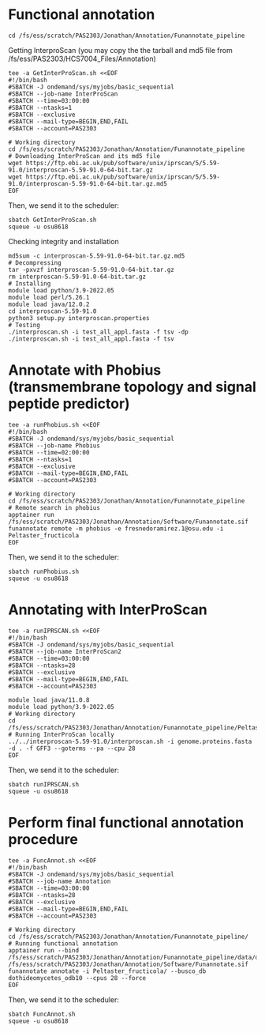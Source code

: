 # Functional annotation
```
cd /fs/ess/scratch/PAS2303/Jonathan/Annotation/Funannotate_pipeline
```
Getting InterproScan (you may copy the the tarball and md5 file from /fs/ess/PAS2303/HCS7004_Files/Annotation)
```
tee -a GetInterProScan.sh <<EOF
#!/bin/bash
#SBATCH -J ondemand/sys/myjobs/basic_sequential
#SBATCH --job-name InterProScan
#SBATCH --time=03:00:00
#SBATCH --ntasks=1
#SBATCH --exclusive
#SBATCH --mail-type=BEGIN,END,FAIL
#SBATCH --account=PAS2303

# Working directory
cd /fs/ess/scratch/PAS2303/Jonathan/Annotation/Funannotate_pipeline
# Downloading InterProScan and its md5 file
wget https://ftp.ebi.ac.uk/pub/software/unix/iprscan/5/5.59-91.0/interproscan-5.59-91.0-64-bit.tar.gz
wget https://ftp.ebi.ac.uk/pub/software/unix/iprscan/5/5.59-91.0/interproscan-5.59-91.0-64-bit.tar.gz.md5
EOF
```
Then, we send it to the scheduler:
```
sbatch GetInterProScan.sh
squeue -u osu8618
```
Checking integrity and installation
```
md5sum -c interproscan-5.59-91.0-64-bit.tar.gz.md5
# Decompressing
tar -pxvzf interproscan-5.59-91.0-64-bit.tar.gz
rm interproscan-5.59-91.0-64-bit.tar.gz
# Installing
module load python/3.9-2022.05
module load perl/5.26.1
module load java/12.0.2
cd interproscan-5.59-91.0
python3 setup.py interproscan.properties
# Testing
./interproscan.sh -i test_all_appl.fasta -f tsv -dp
./interproscan.sh -i test_all_appl.fasta -f tsv
```

# Annotate with Phobius (transmembrane topology and signal peptide predictor)
```
tee -a runPhobius.sh <<EOF
#!/bin/bash
#SBATCH -J ondemand/sys/myjobs/basic_sequential
#SBATCH --job-name Phobius
#SBATCH --time=02:00:00
#SBATCH --ntasks=1
#SBATCH --exclusive
#SBATCH --mail-type=BEGIN,END,FAIL
#SBATCH --account=PAS2303

# Working directory
cd /fs/ess/scratch/PAS2303/Jonathan/Annotation/Funannotate_pipeline
# Remote search in phobius
apptainer run /fs/ess/scratch/PAS2303/Jonathan/Annotation/Software/Funannotate.sif funannotate remote -m phobius -e fresnedoramirez.1@osu.edu -i Peltaster_fructicola
EOF
```
Then, we send it to the scheduler:
```
sbatch runPhobius.sh
squeue -u osu8618
```

# Annotating with InterProScan
```
tee -a runIPRSCAN.sh <<EOF
#!/bin/bash
#SBATCH -J ondemand/sys/myjobs/basic_sequential
#SBATCH --job-name InterProScan2
#SBATCH --time=03:00:00
#SBATCH --ntasks=28
#SBATCH --exclusive
#SBATCH --mail-type=BEGIN,END,FAIL
#SBATCH --account=PAS2303

module load java/11.0.8
module load python/3.9-2022.05
# Working directory
cd /fs/ess/scratch/PAS2303/Jonathan/Annotation/Funannotate_pipeline/Peltaster_fructicola/annotate_misc
# Running InterProScan locally
../../interproscan-5.59-91.0/interproscan.sh -i genome.proteins.fasta -d . -f GFF3 --goterms --pa --cpu 28
EOF
```
Then, we send it to the scheduler:
```
sbatch runIPRSCAN.sh
squeue -u osu8618
```

# Perform final functional annotation procedure
```
tee -a FuncAnnot.sh <<EOF
#!/bin/bash
#SBATCH -J ondemand/sys/myjobs/basic_sequential
#SBATCH --job-name Annotation
#SBATCH --time=03:00:00
#SBATCH --ntasks=28
#SBATCH --exclusive
#SBATCH --mail-type=BEGIN,END,FAIL
#SBATCH --account=PAS2303

# Working directory
cd /fs/ess/scratch/PAS2303/Jonathan/Annotation/Funannotate_pipeline/
# Running functional annotation
apptainer run --bind /fs/ess/scratch/PAS2303/Jonathan/Annotation/Funannotate_pipeline/data/database:/data/database /fs/ess/scratch/PAS2303/Jonathan/Annotation/Software/Funannotate.sif funannotate annotate -i Peltaster_fructicola/ --busco_db dothideomycetes_odb10 --cpus 28 --force 
EOF
```
Then, we send it to the scheduler:
```
sbatch FuncAnnot.sh
squeue -u osu8618
```
